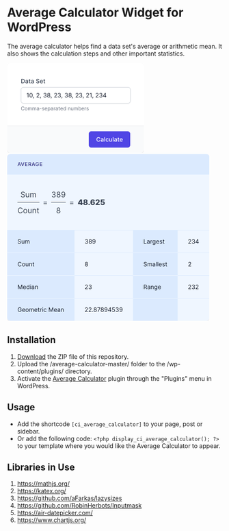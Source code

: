 # Average Calculator Widget for WordPress

The average calculator helps find a data set's average or arithmetic mean. It also shows the calculation steps and other important statistics.

![Average Calculator Input Form](/assets/images/screenshot-1.png "Average Calculator Input Form")
![Average Calculator Calculation Results](/assets/images/screenshot-2.png "Average Calculator Calculation Results")

## Installation

1. [Download](https://github.com/pub-calculator-io/average-calculator/archive/refs/heads/master.zip) the ZIP file of this repository.
2. Upload the /average-calculator-master/ folder to the /wp-content/plugins/ directory.
3. Activate the [Average Calculator](https://www.calculator.io/average-calculator/ "Average Calculator Homepage") plugin through the "Plugins" menu in WordPress.

## Usage
* Add the shortcode `[ci_average_calculator]` to your page, post or sidebar.
* Or add the following code: `<?php display_ci_average_calculator(); ?>` to your template where you would like the Average Calculator to appear.

## Libraries in Use
1. https://mathjs.org/
2. https://katex.org/
3. https://github.com/aFarkas/lazysizes
4. https://github.com/RobinHerbots/Inputmask
5. https://air-datepicker.com/
6. https://www.chartjs.org/
